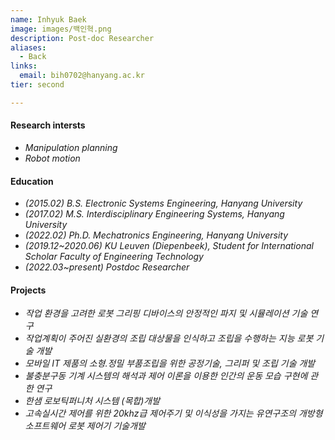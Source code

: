 ```yaml
---
name: Inhyuk Baek
image: images/백인혁.png
description: Post-doc Researcher
aliases:
  - Back
links:
  email: bih0702@hanyang.ac.kr
tier: second

---
```

#### **Research intersts**
- *Manipulation planning* 
- *Robot motion*  

#### **Education**
- *(2015.02) B.S. Electronic Systems Engineering, Hanyang University*
- *(2017.02) M.S. Interdisciplinary Engineering Systems, Hanyang University*
- *(2022.02) Ph.D. Mechatronics Engineering, Hanyang University*
- *(2019.12~2020.06) KU Leuven (Diepenbeek), Student for International Scholar Faculty of Engineering Technology*
- *(2022.03~present) Postdoc Researcher*

#### **Projects**
- *작업 환경을 고려한 로봇 그리핑 디바이스의 안정적인 파지 및 시뮬레이션 기술 연구*
- *작업계획이 주어진 실환경의 조립 대상물을 인식하고 조립을 수행하는 지능 로봇 기술 개발*
- *모바일 IT 제품의 소형.정밀 부품조립을 위한 공정기술, 그리퍼 및 조립 기술 개발*
- *불충분구동 기계 시스템의 해석과 제어 이론을 이용한 인간의 운동 모습 구현에 관한 연구*
- *한샘 로보틱퍼니처 시스템 (목합)개발*
- *고속실시간 제어를 위한 20khz급 제어주기 및 이식성을 가지는 유연구조의 개방형 소프트웨어 로봇 제어기 기술개발*